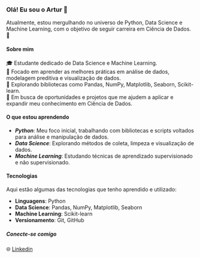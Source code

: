 ### Olá! Eu sou o Artur 👋
Atualmente, estou mergulhando no universo de Python, Data Science e Machine Learning, com o objetivo de seguir carreira em Ciência de Dados. 🎯

#### Sobre mim
🎓 Estudante dedicado de Data Science e Machine Learning.\
🔎 Focado em aprender as melhores práticas em análise de dados, modelagem preditiva e visualização de dados.\
🧠 Explorando bibliotecas como Pandas, NumPy, Matplotlib, Seaborn, Scikit-learn.\
🚀 Em busca de oportunidades e projetos que me ajudem a aplicar e expandir meu conhecimento em Ciência de Dados.

#### O que estou aprendendo
* __*Python*__: Meu foco inicial, trabalhando com bibliotecas e scripts voltados para análise e manipulação de dados.
* __*Data Science*__: Explorando métodos de coleta, limpeza e visualização de dados.
* __*Machine Learning*__: Estudando técnicas de aprendizado supervisionado e não supervisionado.

#### Tecnologias
Aqui estão algumas das tecnologias que tenho aprendido e utilizado:

* __Linguagens__: Python
* __Data Science__: Pandas, NumPy, Matplotlib, Seaborn
* __Machine Learning__: Scikit-learn
* __Versionamento__: Git, GitHub

##### Conecte-se comigo
🌐 [Linkedin](https://www.linkedin.com/in/artur-silva96/)
